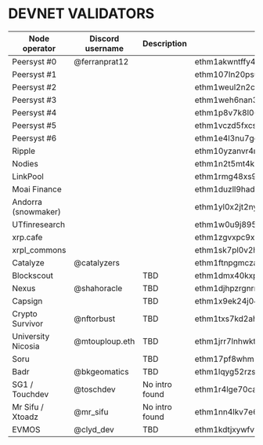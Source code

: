 # DEVNET VALIDATORS

| Node operator       | Discord username  | Description    | Delegator address                           |
|---------------------|-------------------|----------------|---------------------------------------------|
| Peersyst #0         | @ferranprat12     |                | ethm1akwntffy4us9nhgcmgjxdg78v5w3xtwletyjmv |
| Peersyst #1         |                   |                | ethm107ln20psuvdcxc2r0wr7gc0xdqn9xhscdxamg9 |
| Peersyst #2         |                   |                | ethm1weul2n2ch4w5ejx86h2p9qfn2aeurwa5mkhf7h |
| Peersyst #3         |                   |                | ethm1weh6nan3p8cpg7hsfke8teksjnf5pdl8rf0jte |
| Peersyst #4         |                   |                | ethm1p8v7k8l06q3enlknatec64zxfz6kh5g4at4uac |
| Peersyst #5         |                   |                | ethm1vczd5fxcsv5fprkqw3quqpwf6wvkl80hpxvyfx |
| Peersyst #6         |                   |                | ethm1e4l3nu7ggajzy2dgrczskea5ref0745g34mdc2 |
| Ripple              |                   |                | ethm10yzanvr4m9td526axvdfgwreqwru7pfrt8qckm |
| Nodies              |                   |                | ethm1n2t5mt4knwtwpws5wa74u0nlmm44vtersvvxp8 |
| LinkPool            |                   |                | ethm1rmg48xs9gmjlkd362uqcducxrdduf969a5xcmj |
| Moai Finance        |                   |                | ethm1duzll9hadmzczg5ls46dupa43zuc98tfsag96e |
| Andorra (snowmaker) |                   |                | ethm1yl0x2jt2ny5z024ucxhsa30yd50nj958ywz42v |
| UTfinresearch       |                   |                | ethm1w0u9j895dcl862sqp7shgw6m7r852mn92636jm |
| xrp.cafe            |                   |                | ethm1zgvxpc9xhj0vwcdlgw9f9zdqvwwqyyae4rljes |
| xrpl_commons        |                   |                | ethm1sk7pl0v2h3997shy46jsn63utg6n2a82959a8w |
| Catalyze            | @catalyzers       |                | ethm1ftnpgmcza6lk5hvlp06q0vvnwrtynaw9kl42mw |
| Blockscout          |                   | TBD            | ethm1dmx40kxp8ea0uncccxh7gl2deyw3cwpj2kldqe |
| Nexus               | @shahoracle       | TBD            | ethm1djhpzrgnrn7x8vhyeaqfpaeg47tqu75ymrwvp9 |
| Capsign             |                   | TBD            | ethm1x9ek24j04n3lvvg9vceyyqegkddx3ka2rvpkth |
| Crypto Survivor     | @nftorbust        | TBD            | ethm1txs7kd2aha9tmyexxlsqhvk6l2jxtxwmxwmyla |
| University Nicosia  | @mtouploup.eth    | TBD            | ethm1jrr7lnhwktnpav68zjqcrgw09g54dt00cna7z9 |
| Soru                |                   | TBD            | ethm17pf8whm30aazqdn5pxeq0yw4l2hwu7ucylsqkq |
| Badr                | @bkgeomatics      | TBD            | ethm1lqyg52rzsalnkmsv58yxpzs4juxy6lswkvkyxe |
| SG1 / Touchdev      | @toschdev         | No intro found | ethm1r4lge70caeqkaew66ztlyseaerhn3qnrggv3ar |
| Mr Sifu / Xtoadz    | @mr_sifu          | No intro found | ethm1nn4lkv7e6tfefv93xlflmk69jlngn6ed7uwxkw |
| EVMOS               | @clyd_dev         | TBD            | ethm1kdtjxywfvwq94jsst2uyshwkel6dwdv5r0re8h |
